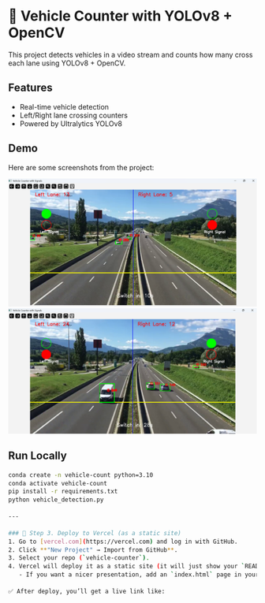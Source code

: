 # 🚗 Vehicle Counter with YOLOv8 + OpenCV

This project detects vehicles in a video stream and counts how many cross each lane using YOLOv8 + OpenCV.

## Features
- Real-time vehicle detection
- Left/Right lane crossing counters
- Powered by Ultralytics YOLOv8
## Demo

Here are some screenshots from the project:

![Screenshot 1](images/road_ss11.png)
![Screenshot 2](images/road_ss12.png)


## Run Locally
```bash
conda create -n vehicle-count python=3.10
conda activate vehicle-count
pip install -r requirements.txt
python vehicle_detection.py

---

### 🔹 Step 3. Deploy to Vercel (as a static site)  
1. Go to [vercel.com](https://vercel.com) and log in with GitHub.  
2. Click **"New Project" → Import from GitHub**.  
3. Select your repo (`vehicle-counter`).  
4. Vercel will deploy it as a static site (it will just show your `README.md` or docs).  
   - If you want a nicer presentation, add an `index.html` page in your repo (like a mini portfolio page with project details, screenshots, demo video).  

✅ After deploy, you’ll get a live link like:  
